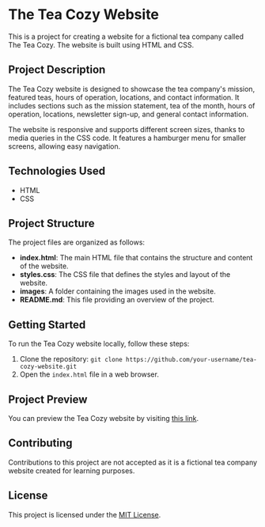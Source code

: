 # The Tea Cozy Website

This is a project for creating a website for a fictional tea company called The Tea Cozy. The website is built using HTML and CSS.

## Project Description

The Tea Cozy website is designed to showcase the tea company's mission, featured teas, hours of operation, locations, and contact information. It includes sections such as the mission statement, tea of the month, hours of operation, locations, newsletter sign-up, and general contact information.

The website is responsive and supports different screen sizes, thanks to media queries in the CSS code. It features a hamburger menu for smaller screens, allowing easy navigation.

## Technologies Used

- HTML
- CSS

## Project Structure

The project files are organized as follows:

- **index.html**: The main HTML file that contains the structure and content of the website.
- **styles.css**: The CSS file that defines the styles and layout of the website.
- **images**: A folder containing the images used in the website.
- **README.md**: This file providing an overview of the project.

## Getting Started

To run the Tea Cozy website locally, follow these steps:

1. Clone the repository: `git clone https://github.com/your-username/tea-cozy-website.git`
2. Open the `index.html` file in a web browser.

## Project Preview

You can preview the Tea Cozy website by visiting [this link](https://example.com).

## Contributing

Contributions to this project are not accepted as it is a fictional tea company website created for learning purposes.

## License

This project is licensed under the [MIT License](LICENSE).
